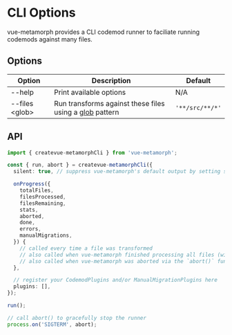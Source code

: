 # CLI Options

vue-metamorph provides a CLI codemod runner to faciliate running codemods against many files.

## Options

| Option | Description | Default |
| - | - | - |
| --help | Print available options | N/A |
| --files \<glob> | Run transforms against these files using a [glob](https://www.npmjs.com/package/glob) pattern | `'**/src/**/*'` |

## API

```ts
import { createvue-metamorphCli } from 'vue-metamorph';

const { run, abort } = createvue-metamorphCli({
  silent: true, // suppress vue-metamorph's default output by setting silent:true

  onProgress({
    totalFiles,
    filesProcessed,
    filesRemaining,
    stats,
    aborted,
    done,
    errors,
    manualMigrations,
  }) {
    // called every time a file was transformed
    // also called when vue-metamorph finished processing all files (with done:true)
    // also called when vue-metamorph was aborted via the `abort()` function (with aborted:true)
  },

  // register your CodemodPlugins and/or ManualMigrationPlugins here
  plugins: [],
});

run();

// call abort() to gracefully stop the runner
process.on('SIGTERM', abort);

```
